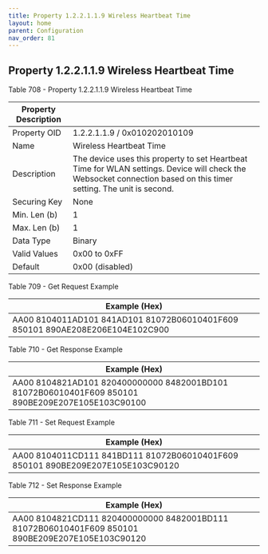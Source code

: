 ```yaml
---
title: Property 1.2.2.1.1.9 Wireless Heartbeat Time
layout: home
parent: Configuration
nav_order: 81
---
```


## Property 1.2.2.1.1.9 Wireless Heartbeat Time

Table 708 - Property 1.2.2.1.1.9 Wireless Heartbeat Time

| Property Description |  |
|----|----|
| Property OID | 1.2.2.1.1.9 / 0x010202010109 |
| Name | Wireless Heartbeat Time |
| Description | The device uses this property to set Heartbeat Time for WLAN settings. Device will check the Websocket connection based on this timer setting. The unit is second. |
| Securing Key | None |
| Min. Len (b) | 1 |
| Max. Len (b) | 1 |
| Data Type | Binary |
| Valid Values | 0x00 to 0xFF |
| Default | 0x00 (disabled) |

Table 709 - Get Request Example

| Example (Hex) |
|----|
| AA00 8104011AD101 841AD101 81072B06010401F609 850101 890AE208E206E104E102C900 |

Table 710 - Get Response Example

| Example (Hex) |
|----|
| AA00 8104821AD101 820400000000 8482001BD101 81072B06010401F609 850101 890BE209E207E105E103C90100 |

Table 711 - Set Request Example

| Example (Hex) |
|----|
| AA00 8104011CD111 841BD111 81072B06010401F609 850101 890BE209E207E105E103C90120 |

Table 712 - Set Response Example

| Example (Hex) |
|----|
| AA00 8104821CD111 820400000000 8482001BD111 81072B06010401F609 850101 890BE209E207E105E103C90120 |

##